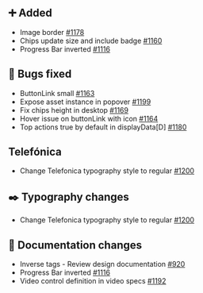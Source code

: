 ## ➕ Added

- Image border [#1178](https://github.com/Telefonica/mistica-design/issues/1178)
- Chips update size and include badge [#1160](https://github.com/Telefonica/mistica-design/issues/1160)
- Progress Bar inverted [#1116](https://github.com/Telefonica/mistica-design/issues/1116)

## 🐞 Bugs fixed

- ButtonLink small [#1163](https://github.com/Telefonica/mistica-design/issues/1163)
- Expose asset instance in popover [#1199](https://github.com/Telefonica/mistica-design/issues/1199)
- Fix chips height in desktop [#1169](https://github.com/Telefonica/mistica-design/issues/1169)
- Hover issue on buttonLink with icon  [#1164](https://github.com/Telefonica/mistica-design/issues/1164)
- Top actions true by default in displayData[D] [#1180](https://github.com/Telefonica/mistica-design/issues/1180)

## Telefónica

- Change Telefonica typography style to regular [#1200](https://github.com/Telefonica/mistica-design/issues/1200)

## ✒️ Typography changes

- Change Telefonica typography style to regular [#1200](https://github.com/Telefonica/mistica-design/issues/1200)

## 📒 Documentation changes

- Inverse tags - Review design documentation  [#920](https://github.com/Telefonica/mistica-design/issues/920)
- Progress Bar inverted [#1116](https://github.com/Telefonica/mistica-design/issues/1116)
- Video control definition in video specs [#1192](https://github.com/Telefonica/mistica-design/issues/1192)
